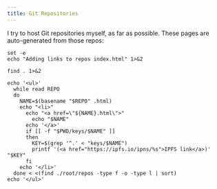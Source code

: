 ```yaml
---
title: Git Repositories
---
```


I try to host Git repositories myself, as far as possible. These pages are
auto-generated from those repos:

```{.unwrap pipe="bash | pandoc -f html -t json"}
set -e
echo "Adding links to repos index.html" 1>&2

find . 1>&2

echo '<ul>'
  while read REPO
  do
    NAME=$(basename "$REPO" .html)
    echo "<li>"
      echo "<a href=\"${NAME}.html\">"
        echo "$NAME"
      echo '</a>'
      if [[ -f "$PWD/keys/$NAME" ]]
      then
        KEY=$(grep '^.' < "keys/$NAME")
        printf '(<a href="https://ipfs.io/ipns/%s">IPFS link</a>)' "$KEY"
      fi
    echo '</li>'
  done < <(find ./root/repos -type f -o -type l | sort)
echo '</ul>'
```
